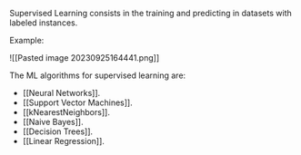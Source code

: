 Supervised Learning consists in the training and predicting in datasets with labeled instances.

Example:

![[Pasted image 20230925164441.png]]

The ML algorithms for supervised learning are:
- [[Neural Networks]].
- [[Support Vector Machines]].
- [[kNearestNeighbors]].
- [[Naive Bayes]].
- [[Decision Trees]].
- [[Linear Regression]].